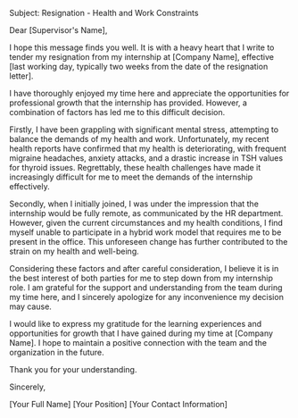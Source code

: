 Subject: Resignation - Health and Work Constraints

Dear [Supervisor's Name],

I hope this message finds you well. It is with a heavy heart that I write to tender my resignation from my internship at [Company Name], effective [last working day, typically two weeks from the date of the resignation letter].

I have thoroughly enjoyed my time here and appreciate the opportunities for professional growth that the internship has provided. However, a combination of factors has led me to this difficult decision.

Firstly, I have been grappling with significant mental stress, attempting to balance the demands of my health and work. Unfortunately, my recent health reports have confirmed that my health is deteriorating, with frequent migraine headaches, anxiety attacks, and a drastic increase in TSH values for thyroid issues. Regrettably, these health challenges have made it increasingly difficult for me to meet the demands of the internship effectively.

Secondly, when I initially joined, I was under the impression that the internship would be fully remote, as communicated by the HR department. However, given the current circumstances and my health conditions, I find myself unable to participate in a hybrid work model that requires me to be present in the office. This unforeseen change has further contributed to the strain on my health and well-being.

Considering these factors and after careful consideration, I believe it is in the best interest of both parties for me to step down from my internship role. I am grateful for the support and understanding from the team during my time here, and I sincerely apologize for any inconvenience my decision may cause.

I would like to express my gratitude for the learning experiences and opportunities for growth that I have gained during my time at [Company Name]. I hope to maintain a positive connection with the team and the organization in the future.

Thank you for your understanding.

Sincerely,

[Your Full Name]
[Your Position]
[Your Contact Information]
